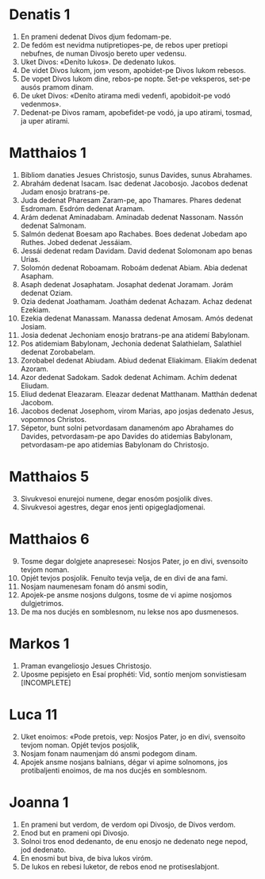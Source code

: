 # Denatis 1
1. En prameni dedenat Divos djum fedomam-pe.
2. De fedóm est nevidma nutipretiopes-pe, de rebos uper pretiopi nebufnes, de
numan Divosjo bereto uper vedensu.
3. Uket Divos: «Deníto lukos». De dedenato lukos.
4. De videt Divos lukom, jom vesom, apobidet-pe Divos lukom rebesos.
5. De vopet Divos lukom dine, rebos-pe nopte. Set-pe veksperos, set-pe ausós
pramom dinam.
6. De uket Divos: «Deníto atirama medi vedenfi, apobidoit-pe vodó vedenmos».
7. Dedenat-pe Divos ramam, apobefidet-pe vodó, ja upo atirami, tosmad, ja
uper atirami.

# Matthaios 1
1. Bibliom danaties Jesues Christosjo, sunus Davides, sunus Abrahames.
2. Abrahám dedenat Isacam. Isac dedenat Jacobosjo. Jacobos dedenat Judam enosjo
bratrans-pe.
3. Juda dedenat Pharesam Zaram-pe, apo Thamares. Phares dedenat Esdromam.
Esdróm dedenat Aramam.
4. Arám dedenat Aminadabam. Aminadab dedenat Nassonam. Nassón dedenat Salmonam.
5. Salmón dedenat Boesam apo Rachabes. Boes dedenat Jobedam apo Ruthes. Jobed
dedenat Jessáiam.
6. Jessái dedenat redam Davidam. David dedenat Solomonam apo benas Urias.
7. Solomón dedenat Roboamam. Roboám dedenat Abiam. Abia dedenat Asapham.
8. Asaph dedenat Josaphatam. Josaphat dedenat Joramam. Jorám dedenat Oziam.
9. Ozia dedenat Joathamam. Joathám dedenat Achazam. Achaz dedenat Ezekiam.
10. Ezekia dedenat Manassam. Manassa dedenat Amosam. Amós dedenat Josiam.
11. Josia dedenat Jechoniam enosjo bratrans-pe ana atidemí Babylonam.
12. Pos atidemiam Babylonam, Jechonia dedenat Salathielam, Salathiel dedenat
Zorobabelam.
13. Zorobabel dedenat Abiudam. Abiud dedenat Eliakimam. Eliakím dedenat
Azoram.
14. Azor dedenat Sadokam. Sadok dedenat Achimam. Achím dedenat Eliudam.
15. Eliud dedenat Eleazaram. Eleazar dedenat Matthanam. Matthán dedenat
Jacobom.
16. Jacobos dedenat Josephom, virom Marias, apo josjas dedenato Jesus, vopomnos
Christos.
17. Sépetor, bunt solni petvordasam danamenóm apo Abrahames do Davides,
petvordasam-pe apo Davides do atidemias Babylonam, petvordasam-pe apo atidemias
Babylonam do Christosjo.

# Matthaios 5
3. Sivukvesoi enurejoi numene, degar enosóm posjolik dives.
4. Sivukvesoi agestres, degar enos jenti opigegladjomenai.

# Matthaios 6
9. Tosme degar dolgjete anapresesei: Nosjos Pater, jo en divi, svensoito tevjom
noman.
10. Opjét tevjos posjolik. Fenuíto tevja velja, de en divi de ana fami.
11. Nosjam naumenesam fonam dó ansmi sodin,
12. Apojek-pe ansme nosjons dulgons, tosme de vi apime nosjomos dulgjetrimos.
13. De ma nos ducjés en somblesnom, nu lekse nos apo dusmenesos.

# Markos 1
1. Praman evangeliosjo Jesues Christosjo.
2. Uposme pepisjeto en Esaí prophéti: Vid, sontío menjom sonvistiesam
[INCOMPLETE]

# Luca 11
2. Uket enoimos: «Pode pretois, vep: Nosjos Pater, jo en divi, svensoito
tevjom noman. Opjét tevjos posjolik,
3. Nosjam fonam naumenjam dó ansmi podegom dinam.
4. Apojek ansme nosjans balnians, dégar vi apime solnomons, jos protibaljenti
enoimos, de ma nos ducjés en somblesnom.

# Joanna 1
1. En prameni but verdom, de verdom opi Divosjo, de Divos verdom.
2. Enod but en prameni opi Divosjo.
3. Solnoi tros enod dedenanto, de enu enosjo ne dedenato nege nepod, jod
dedenato.
4. En enosmi but biva, de biva lukos viróm.
5. De lukos en rebesi luketor, de rebos enod ne protiseslabjont.
